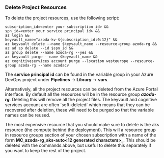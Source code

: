 ### Delete Project Resources

To delete the project resources, use the following script:

```
subscription_id=<enter your subscription id> &&
spn_id=<enter your service principal id> &&
az login &&
keyvault_name="azoda-kv-${subscription_id:0:12}" &&
az keyvault delete --name $keyvault_name --resource-group azoda-rg &&
az ad sp delete --id $spn_id &&
az group delete --name azoda-rg --yes &&
az keyvault purge --name $keyvault_name &&
az cognitiveservices account purge --location westeurope --resource-group azoda-rg --name azodacv
```

The **service principal id** can be found in the variable group in your Azure DevOps project under **Pipelines** -> **Library** -> **vars**.

Alternatively, all the project resources can be deleted from the Azure Portal interface. By default all the resources will be in the resource group ***azoda-rg***. Deleting this will remove all the project files. The keyvault and cognitive services account are often 'soft-deleted' which means that they can be recovered after deletion, these will need to be purged so that the variable names can be reused.

The most expensive resource that you should make sure to delete is the aks resource (the compute behind the deployment). This will a resource group in resource groups section of your chosen subscription with a name of the form **MC_azoda-rg_aks-auto<12 generated characters>_<location>**. This should be deleted with the commands above, but useful to delete this separately if you want to keep the rest of the project.